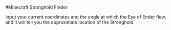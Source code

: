 #Minecraft Stronghold Finder

Input your current coordinates and the angle at which the Eye of Ender flew, and it will tell you the approximate location of the Stronghold.
